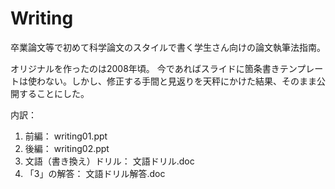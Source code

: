 # Writing
卒業論文等で初めて科学論文のスタイルで書く学生さん向けの論文執筆法指南。

オリジナルを作ったのは2008年頃。
今であればスライドに箇条書きテンプレートは使わない。しかし、修正する手間と見返りを天秤にかけた結果、そのまま公開することにした。

内訳：
1. 前編：  writing01.ppt
2. 後編：  writing02.ppt
3. 文語（書き換え）ドリル：  文語ドリル.doc  
4. 「3」の解答：  文語ドリル解答.doc
